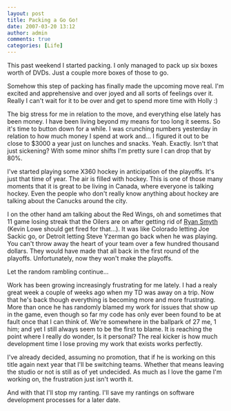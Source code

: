 ```yaml
---
layout: post
title: Packing a Go Go!
date: 2007-03-20 13:12
author: admin
comments: true
categories: [Life]
---
```

This past weekend I started packing.  I only managed to pack up six boxes worth of DVDs.  Just a couple more boxes of those to go.

Somehow this step of packing has finally made the upcoming move real.  I'm excited and apprehensive and over joyed and all sorts of feelings over it.  Really I can't wait for it to be over and get to spend more time with Holly :)

The big stress for me in relation to the move, and everything else lately has been money.  I have been living beyond my means for too long it seems.  So it's time to button down for a while.  I was crunching numbers yesterday in relation to how much money I spend at work and... I figured it out to be close to $3000 a year just on lunches and snacks.  Yeah.  Exactly.  Isn't that just sickening?  With some minor shifts I'm pretty sure I can drop that by 80%.

I've started playing some X360 hockey in anticipation of the playoffs.  It's just that time of year.  The air is filled with hockey.  This is one of those many moments that it is great to be living in Canada, where everyone is talking hockey.  Even the people who don't really know anything about hockey are talking about the Canucks around the city.

I on the other hand am talking about the Red Wings, oh and sometimes that 11 game losing streak that the Oilers are on after getting rid of <a href="http://en.wikipedia.org/wiki/Ryan_Smyth">Ryan Smyth</a> (Kevin Lowe should get fired for that...).  It was like Colorado letting Joe Sackic go, or Detroit letting Steve Yzerman go back when he was playing.  You can't throw away the heart of your team over a few hundred thousand dollars.  They would have made that all back in the first round of the playoffs.  Unfortunately, now they won't make the playoffs.

Let the random rambling continue...

Work has been growing increasingly frustrating for me lately.  I had a realy great week a couple of weeks ago when my TD was away on a trip.  Now that he's back though everything is becoming more and more frustrating.  More than once he has randomly blamed my work for issues that show up in the game, even though so far my code has only ever been found to be at fault once that I can think of.  We're somewhere in the ballpark of 27 me, 1 him; and yet I still always seem to be the first to blame.  It is reaching the point where I really do wonder, Is it personal?  The real kicker is how much development time I lose proving my work that exists works perfectly.

I've already decided, assuming no promotion, that if he is working on this title again next year that I'll be switching teams.  Whether that means leaving the studio or not is still as of yet undecided.  As much as I love the game I'm working on, the frustration just isn't worth it.

And with that I'll stop my ranting.  I'll save my rantings on software development processes for a later date.
